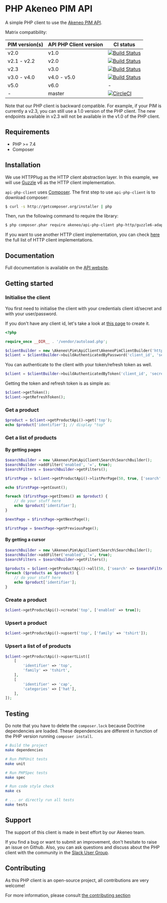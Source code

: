 # PHP Akeneo PIM API

A simple PHP client to use the [Akeneo PIM API](https://api.akeneo.com/).

Matrix compatibility:

| PIM version(s) | API PHP Client version | CI status                                                                                                                                         |
|----------------|------------------------|---------------------------------------------------------------------------------------------------------------------------------------------------|
| v2.0           | v1.0                   | [![Build Status](https://travis-ci.org/akeneo/api-php-client.svg?branch=1.0)](https://travis-ci.org/akeneo/api-php-client)                        |
| v2.1 - v2.2    | v2.0                   | [![Build Status](https://travis-ci.org/akeneo/api-php-client.svg?branch=2.0)](https://travis-ci.org/akeneo/api-php-client)                        |
| v2.3           | v3.0                   | [![Build Status](https://travis-ci.org/akeneo/api-php-client.svg?branch=3.0)](https://travis-ci.org/akeneo/api-php-client)                        |
| v3.0 - v4.0    | v4.0 - v5.0            | [![Build Status](https://travis-ci.org/akeneo/api-php-client.svg?branch=4.0)](https://travis-ci.org/akeneo/api-php-client)                        |
| v5.0           | v6.0                   | -                                                                                                                                                 |
| -              | master                 | [![CircleCI](https://circleci.com/gh/akeneo/api-php-client/tree/master.svg?style=svg)](https://circleci.com/gh/akeneo/api-php-client/tree/master) |

Note that our PHP client is backward compatible.
For example, if your PIM is currently a v2.3, you can still use a 1.0 version of the PHP client. The new endpoints available in v2.3 will not be available in the v1.0 of the PHP client.

## Requirements

* PHP >= 7.4
* Composer 

## Installation

We use HTTPPlug as the HTTP client abstraction layer.
In this example, we will use [Guzzle](https://github.com/guzzle/guzzle) v6 as the HTTP client implementation.

`api-php-client` uses [Composer](http://getcomposer.org).
The first step to use `api-php-client` is to download composer:

```bash
$ curl -s http://getcomposer.org/installer | php
```

Then, run the following command to require the library:
```bash
$ php composer.phar require akeneo/api-php-client php-http/guzzle6-adapter:^2.0 http-interop/http-factory-guzzle:^1.0
```

If you want to use another HTTP client implementation, you can check [here](https://packagist.org/providers/php-http/client-implementation) the full list of HTTP client implementations. 

## Documentation

Full documentation is available on the [API website](https://api.akeneo.com/php-client/introduction.html).

## Getting started

### Initialise the client
You first need to initialise the client with your credentials client id/secret and with your user/password.

If you don't have any client id, let's take a look at [this page](https://api.akeneo.com/documentation/security.html#authentication) to create it.

```php
<?php

require_once __DIR__ . '/vendor/autoload.php';

$clientBuilder = new \Akeneo\Pim\ApiClient\AkeneoPimClientBuilder('http://localhost/');
$client = $clientBuilder->buildAuthenticatedByPassword('client_id', 'secret', 'admin', 'admin');
```

You can authenticate to the client with your token/refresh token as well.
```php
$client = $clientBuilder->buildAuthenticatedByToken('client_id', 'secret', 'token', 'refresh_token');
```

Getting the token and refresh token is as simple as:
```php
$client->getToken();
$client->getRefreshToken();
```

### Get a product

```php
$product = $client->getProductApi()->get('top');
echo $product['identifier']; // display "top"
```

### Get a list of products

#### By getting pages

```php
$searchBuilder = new \Akeneo\Pim\ApiClient\Search\SearchBuilder();
$searchBuilder->addFilter('enabled', '=', true);
$searchFilters = $searchBuilder->getFilters();

$firstPage = $client->getProductApi()->listPerPage(50, true, ['search' => $searchFilters]);

echo $firstPage->getCount();

foreach ($firstPage->getItems() as $product) {
    // do your stuff here
    echo $product['identifier'];
}

$nextPage = $firstPage->getNextPage();

$firstPage = $nextPage->getPreviousPage();
```

#### By getting a cursor 

```php
$searchBuilder = new \Akeneo\Pim\ApiClient\Search\SearchBuilder();
$searchBuilder->addFilter('enabled', '=', true);
$searchFilters = $searchBuilder->getFilters();

$products = $client->getProductApi()->all(50, ['search' => $searchFilters]);
foreach ($products as $product) {
    // do your stuff here
    echo $product['identifier'];
}
```

### Create a product

```php
$client->getProductApi()->create('top', ['enabled' => true]);
```

### Upsert a product

```php
$client->getProductApi()->upsert('top', ['family' => 'tshirt']);
```

### Upsert a list of of products

```php
$client->getProductApi()->upsertList([
    [
        'identifier' => 'top',
        'family' => 'tshirt',
    ],
    [
        'identifier' => 'cap',
        'categories' => ['hat'],
    ],
]);
```

## Testing

Do note that you have to delete the `composer.lock` because Doctrine dependencies are loaded.
These dependencies are different in function of the PHP version running `composer install`.

``` bash
# Build the project
make dependencies

# Run PHPUnit tests
make unit

# Run PHPSpec tests
make spec

# Run code style check
make cs

# ... or directly run all tests
make tests
```

## Support

The support of this client is made in best effort by our Akeneo team.

If you find a bug or want to submit an improvement, don't hesitate to raise an issue on Github.
Also, you can ask questions and discuss about the PHP client with the community in the [Slack User Group](https://akeneopim-ug.slack.com/messages/web-api/).

## Contributing

As this PHP client is an open-source project, all contributions are very welcome!

For more information, please consult [the contributing section](CONTRIBUTING.md)

